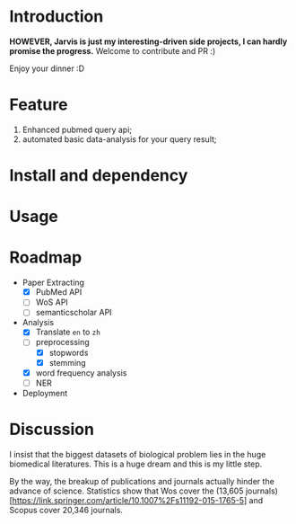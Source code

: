 # Introduction



**HOWEVER, Jarvis is just my interesting-driven side projects, I can hardly promise the progress.** Welcome to contribute and PR :)

Enjoy your dinner :D

# Feature

1. Enhanced pubmed query api;
2. automated basic data-analysis for your query result;



# Install and dependency

# Usage


# Roadmap
 + Paper Extracting
   + [x] PubMed API
   + [ ] WoS API
   + [ ] semanticscholar API 
 + Analysis
   + [x] Translate `en` to `zh`
   + [ ] preprocessing
     + [x] stopwords
     + [x] stemming
   + [x] word frequency analysis 
   + [ ] NER
 + Deployment
# Discussion
I insist that the biggest datasets of biological problem lies in the huge biomedical literatures. This is a huge dream and this is my little step.

By the way, the breakup of publications and journals actually hinder the advance of science. Statistics show that Wos cover the (13,605 journals)[https://link.springer.com/article/10.1007%2Fs11192-015-1765-5] and Scopus cover 20,346 journals.

